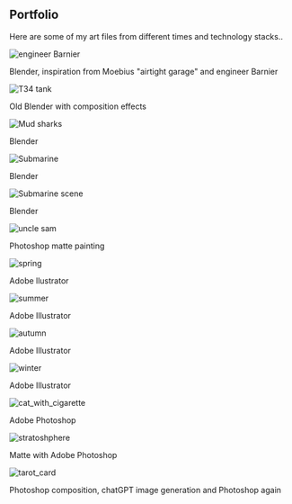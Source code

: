 ## Portfolio

Here are some of my art files from different times and technology stacks..

![engineer Barnier](./images/barnier9.png)

Blender, inspiration from Moebius "airtight garage" and engineer Barnier

<!-- ![A man smoking](./images/smoker_turkoosi.png)

Adobe Illustrator with background photo -->

![T34 tank](./images/t-34_nighttime6_tonemap_greenish.png)

Old Blender with composition effects

![Mud sharks](./images/electric_mud_shark_render.png)

Blender

![Submarine](./images/Kursk_render7.png)

Blender

![Submarine scene](./images/owlfish_render.png)

Blender

<!-- ![woman](./images/woman_lilapinkki.png)

Illustrator from a photo -->

<!-- ![Pharaoh matte](./images/timonkhamon.png)

Photoshop with stable diffusion and matte -->

![uncle sam](./images/Der%20Untergang%20des%20Abendlandes.jpg)

Photoshop matte painting

![spring](./images/sakura_pinkki.jpg)

Adobe llustrator

![summer](./images/kesapuu.png)

Adobe Illustrator

![autumn](./images/syyspuu.png)

Adobe Illustrator

![winter](./images/talvipuu.png)

Adobe Illustrator

![cat_with_cigarette](./images/keijo_cig.jpg)

Adobe Photoshop

![stratoshphere](./images/suoavaruus.png)

Matte with Adobe Photoshop

![tarot_card](./images/surgeon_tarot.png)

Photoshop composition, chatGPT image generation and Photoshop again

